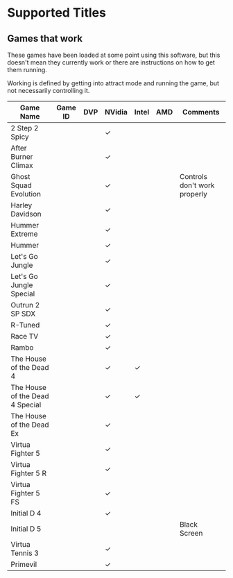 # Supported Titles

## Games that work

These games have been loaded at some point using this software, but this doesn't mean they currently work or there are instructions on how to get them running.

Working is defined by getting into attract mode and running the game, but not necessarily controlling it.

| Game Name                       | Game ID | DVP | NVidia | Intel | AMD | Comments                     |
|---------------------------------|---------|-----|--------|-------|-----|------------------------------|
| 2 Step 2 Spicy                  |         |     | ✓      |       |     |                              |
| After Burner Climax             |         |     | ✓      |       |     |                              |
| Ghost Squad Evolution           |         |     | ✓      |       |     | Controls don't work properly |
| Harley Davidson                 |         |     | ✓      |       |     |                              |
| Hummer Extreme                  |         |     | ✓      |       |     |                              |
| Hummer                          |         |     | ✓      |       |     |                              |
| Let's Go Jungle                 |         |     | ✓      |       |     |                              |
| Let's Go Jungle Special         |         |     | ✓      |       |     |                              |
| Outrun 2 SP SDX                 |         |     | ✓      |       |     |                              |
| R-Tuned                         |         |     | ✓      |       |     |                              |
| Race TV                         |         |     | ✓      |       |     |                              |
| Rambo                           |         |     | ✓      |       |     |                              |
| The House of the Dead 4         |         |     | ✓      | ✓     |     |                              |
| The House of the Dead 4 Special |         |     | ✓      | ✓     |     |                              |
| The House of the Dead Ex        |         |     | ✓      |       |     |                              |
| Virtua Fighter 5                |         |     | ✓      |       |     |                              |
| Virtua Fighter 5 R              |         |     | ✓      |       |     |                              |
| Virtua Fighter 5 FS             |         |     | ✓      |       |     |                              |
| Initial D 4                     |         |     | ✓      |       |     |                              |
| Initial D 5                     |         |     |        |       |     | Black Screen                 |
| Virtua Tennis 3                 |         |     | ✓      |       |     |                              |
| Primevil                        |         |     | ✓      |       |     |                              |


